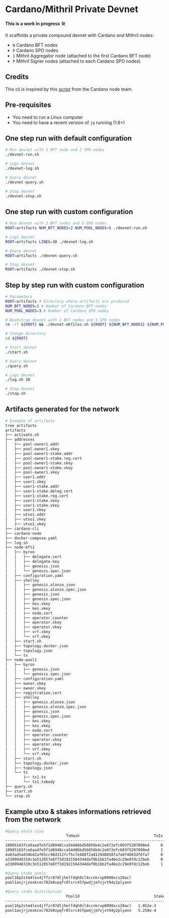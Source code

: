 # Cardano/Mithril Private Devnet

**This is a work in progress** :hammer_and_wrench:

It scaffolds a private compound devnet with Cardano and Mithril nodes:

* `N` Cardano BFT nodes
* `P` Cardano SPO nodes
* `1` Mithril Aggregator node (attached to the first Cardano BFT node)
* `P` Mithril Signer nodes (attached to each Cardano SPO nodes)

## Credits

This cli is inspired by this [script](https://github.com/input-output-hk/cardano-node/blob/master/scripts/byron-to-alonzo/mkfiles.sh) from the Cardano node team.

## Pre-requisites

* You need to run a Linux computer
* You need to have a recent version of `jq` running (1.6+)

## One step run with default configuration

```bash
# Run devnet with 1 BFT node and 2 SPO nodes
./devnet-run.sh

# Logs devnet
./devnet-log.sh

# Query devnet
./devnet-query.sh

# Stop devnet
./devnet-stop.sh
```

## One step run with custom configuration

```bash
# Run devnet with 2 BFT nodes and 5 SPO nodes
ROOT=artifacts NUM_BFT_NODES=2 NUM_POOL_NODES=5 ./devnet-run.sh

# Logs devnet
ROOT=artifacts LINES=10 ./devnet-log.sh

# Query devnet
ROOT=artifacts ./devnet-query.sh

# Stop devnet
ROOT=artifacts ./devnet-stop.sh
```

## Step by step run with custom configuration

```bash
# Parameters
ROOT=artifacts # Directory where artifacts are produced
NUM_BFT_NODES=1 # Number of Cardano BFT nodes
NUM_POOL_NODES=3 # Number of Cardano SPO nodes

# Bootstrap devnet with 1 BFT nodes and 3 SPO nodes
rm -rf ${ROOT} && ./devnet-mkfiles.sh ${ROOT} ${NUM_BFT_NODES} ${NUM_POOL_NODES}

# Change directory
cd ${ROOT}

# Start devnet
./start.sh

# Query devnet
./query.sh

# Logs devnet
./log.sh 10

# Stop devnet
./stop.sh
```

## Artifacts generated for the network

```bash
# Example of artifacts
tree artifacts
artifacts
├── activate.sh
├── addresses
│   ├── pool-owner1.addr
│   ├── pool-owner1.skey
│   ├── pool-owner1-stake.addr
│   ├── pool-owner1-stake.reg.cert
│   ├── pool-owner1-stake.skey
│   ├── pool-owner1-stake.vkey
│   ├── pool-owner1.vkey
│   ├── user1.addr
│   ├── user1.skey
│   ├── user1-stake.addr
│   ├── user1-stake.deleg.cert
│   ├── user1-stake.reg.cert
│   ├── user1-stake.skey
│   ├── user1-stake.vkey
│   ├── user1.vkey
│   ├── utxo1.addr
│   ├── utxo1.skey
│   ├── utxo1.vkey
├── cardano-cli
├── cardano-node
├── docker-compose.yaml
├── log.sh
├── node-bft1
│   ├── byron
│   │   ├── delegate.cert
│   │   ├── delegate.key
│   │   ├── genesis.json
│   │   └── genesis.spec.json
│   ├── configuration.yaml
│   ├── shelley
│   │   ├── genesis.alonzo.json
│   │   ├── genesis.alonzo.spec.json
│   │   ├── genesis.json
│   │   ├── genesis.spec.json
│   │   ├── kes.skey
│   │   ├── kes.vkey
│   │   ├── node.cert
│   │   ├── operator.counter
│   │   ├── operator.skey
│   │   ├── operator.vkey
│   │   ├── vrf.skey
│   │   └── vrf.vkey
│   ├── start.sh
│   ├── topology.docker.json
│   ├── topology.json
│   └── tx
├── node-pool1
│   ├── byron
│   │   ├── genesis.json
│   │   └── genesis.spec.json
│   ├── configuration.yaml
│   ├── owner.skey
│   ├── owner.vkey
│   ├── registration.cert
│   ├── shelley
│   │   ├── genesis.alonzo.json
│   │   ├── genesis.alonzo.spec.json
│   │   ├── genesis.json
│   │   ├── genesis.spec.json
│   │   ├── kes.skey
│   │   ├── kes.vkey
│   │   ├── node.cert
│   │   ├── operator.counter
│   │   ├── operator.skey
│   │   ├── operator.vkey
│   │   ├── vrf.skey
│   │   └── vrf.vkey
│   ├── start.sh
│   ├── topology.docker.json
│   ├── topology.json
│   └── tx
│       ├── tx1.tx
│       └── tx1.txbody
├── query.sh
├── start.sh
└── stop.sh
```

## Example utxo & stakes informations retrieved from the network

```bash
#Query whole utxo
                           TxHash                                 TxIx        Amount
--------------------------------------------------------------------------------------
18985163fce6aadfe5f1d0948cca54486bd56056b4c2e6f2efc603f5207090ed     0        447999157 lovelace + TxOutDatumNone
18985163fce6aadfe5f1d0948cca54486bd56056b4c2e6f2efc603f5207090ed     1        2000000 lovelace + TxOutDatumNone
4a03ad5ad34bd2af65cc98d312fcf5c7e488f2a8129d8858fa7a0f4663df6fa7     0        1002000000 lovelace + TxOutDatumNone
a3309948319c3e512857e8ff3d1921564344daf0b1bb2fa46e2c29e0fdc12beb     0        448999157 lovelace + TxOutDatumNone
a3309948319c3e512857e8ff3d1921564344daf0b1bb2fa46e2c29e0fdc12beb     1        1000000 lovelace + TxOutDatumNone

#Query stake pools
pool16p2stm4les4jffzr87dljhelfdqh9cl4ccnkrvp0098xcs20acl
pool1axjrjzexkcec782k0vpqfr0lsrc45fpwdjjm7vjvt94y2plyann

#Query stake distribution
                           PoolId                                 Stake frac
------------------------------------------------------------------------------
pool16p2stm4les4jffzr87dljhelfdqh9cl4ccnkrvp0098xcs20acl   1.052e-3
pool1axjrjzexkcec782k0vpqfr0lsrc45fpwdjjm7vjvt94y2plyann   5.258e-4
```
